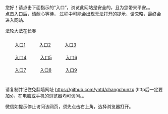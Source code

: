 您好！请点击下面指示的“入口”，浏览此网站是安全的，且为您带来平安。。 <br/>
点击入口后，请耐心等待， 过程中可能会出现无法打开的提示，请忽略，最终会进入网站. </br>

法轮大法在长春<br/>
<div style="padding:10px"><a style="margin:20px" target="_blank" href="https://d176sauido83w8.cloudfront.net/2Qpsp?zzfmwjri" id="ccLink1" rel="nofollow">入口1</a> <a target="_blank" style="margin:20px" href="https://dijyeiov9u8ia.cloudfront.net/2Qpsp?hetkue" id="ccLink2" rel="nofollow">入口2</a> <a style="margin:20px" target="_blank" href="https://d1iwa6s416egz6.cloudfront.net/2Qpsp?dglbtic" id="ccLink3" rel="nofollow">入口3</a></div>

<div style="padding:10px" ><a style="margin:20px" target="_blank" href="https://d176sauido83w8.cloudfront.net/2Qpsp?zzfmwjri" id="ccLink4" rel="nofollow">入口4</a> <a style="margin:20px" href="https://dijyeiov9u8ia.cloudfront.net/2Qpsp?hetkue" target="_blank" id="ccLink5" rel="nofollow">入口5</a> <a style="margin:20px" href="https://d1iwa6s416egz6.cloudfront.net/2Qpsp?dglbtic" target="_blank" id="ccLink6" rel="nofollow">入口6</a></div>

<div style="padding:10px"><a style="margin:20px" target="_blank" href="https://d176sauido83w8.cloudfront.net/2Qpsp?zzfmwjri" id="ccLink7" rel="nofollow">入口7</a> <a style="margin:20px" href="https://dijyeiov9u8ia.cloudfront.net/2Qpsp?hetkue" target="_blank" id="ccLink8" rel="nofollow">入口8</a> <a style="margin:20px" target="_blank" href="https://d1iwa6s416egz6.cloudfront.net/2Qpsp?dglbtic" id="ccLink9" rel="nofollow">入口9</a></div>

<br/>



请复制并记住免翻墙网址 https://github.com/yntd/changchunzx (http后一定要加s)，在电脑或手机的浏览器均可访问。。<br/>

微信如提示停止访问该网页，须先点击右上角，选择浏览器打开。
